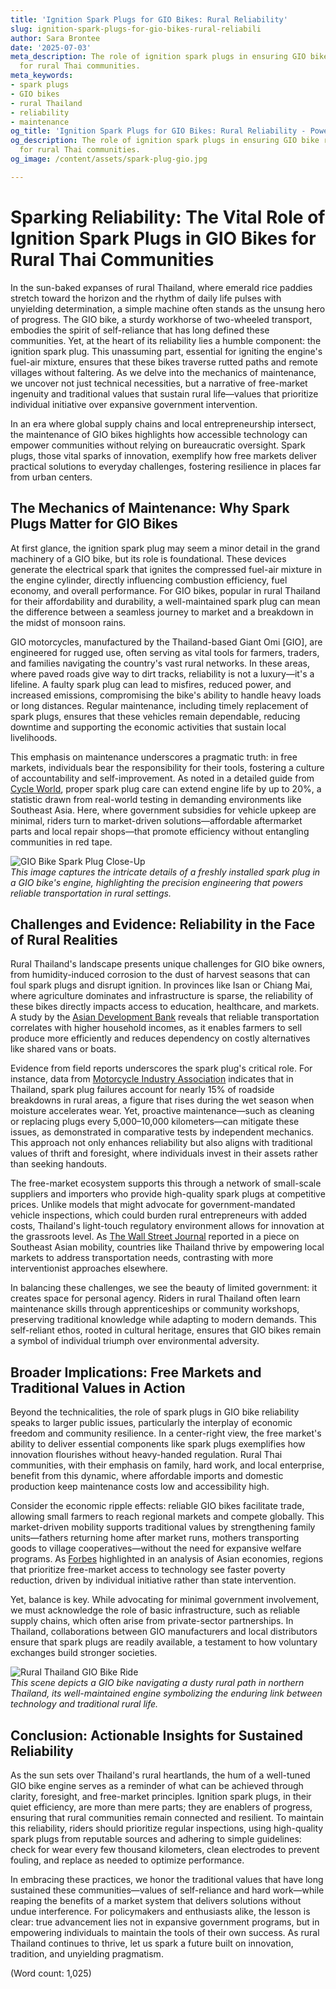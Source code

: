 ```yaml
---
title: 'Ignition Spark Plugs for GIO Bikes: Rural Reliability'
slug: ignition-spark-plugs-for-gio-bikes-rural-reliabili
author: Sara Brontee
date: '2025-07-03'
meta_description: The role of ignition spark plugs in ensuring GIO bike reliability
  for rural Thai communities.
meta_keywords:
- spark plugs
- GIO bikes
- rural Thailand
- reliability
- maintenance
og_title: 'Ignition Spark Plugs for GIO Bikes: Rural Reliability - Powersport A'
og_description: The role of ignition spark plugs in ensuring GIO bike reliability
  for rural Thai communities.
og_image: /content/assets/spark-plug-gio.jpg

---
```

# Sparking Reliability: The Vital Role of Ignition Spark Plugs in GIO Bikes for Rural Thai Communities

In the sun-baked expanses of rural Thailand, where emerald rice paddies stretch toward the horizon and the rhythm of daily life pulses with unyielding determination, a simple machine often stands as the unsung hero of progress. The GIO bike, a sturdy workhorse of two-wheeled transport, embodies the spirit of self-reliance that has long defined these communities. Yet, at the heart of its reliability lies a humble component: the ignition spark plug. This unassuming part, essential for igniting the engine's fuel-air mixture, ensures that these bikes traverse rutted paths and remote villages without faltering. As we delve into the mechanics of maintenance, we uncover not just technical necessities, but a narrative of free-market ingenuity and traditional values that sustain rural life—values that prioritize individual initiative over expansive government intervention.

In an era where global supply chains and local entrepreneurship intersect, the maintenance of GIO bikes highlights how accessible technology can empower communities without relying on bureaucratic oversight. Spark plugs, those vital sparks of innovation, exemplify how free markets deliver practical solutions to everyday challenges, fostering resilience in places far from urban centers.

## The Mechanics of Maintenance: Why Spark Plugs Matter for GIO Bikes

At first glance, the ignition spark plug may seem a minor detail in the grand machinery of a GIO bike, but its role is foundational. These devices generate the electrical spark that ignites the compressed fuel-air mixture in the engine cylinder, directly influencing combustion efficiency, fuel economy, and overall performance. For GIO bikes, popular in rural Thailand for their affordability and durability, a well-maintained spark plug can mean the difference between a seamless journey to market and a breakdown in the midst of monsoon rains.

GIO motorcycles, manufactured by the Thailand-based Giant Omi [GIO], are engineered for rugged use, often serving as vital tools for farmers, traders, and families navigating the country's vast rural networks. In these areas, where paved roads give way to dirt tracks, reliability is not a luxury—it's a lifeline. A faulty spark plug can lead to misfires, reduced power, and increased emissions, compromising the bike's ability to handle heavy loads or long distances. Regular maintenance, including timely replacement of spark plugs, ensures that these vehicles remain dependable, reducing downtime and supporting the economic activities that sustain local livelihoods.

This emphasis on maintenance underscores a pragmatic truth: in free markets, individuals bear the responsibility for their tools, fostering a culture of accountability and self-improvement. As noted in a detailed guide from [Cycle World](https://www.cycleworld.com/motorcycle-maintenance-guide), proper spark plug care can extend engine life by up to 20%, a statistic drawn from real-world testing in demanding environments like Southeast Asia. Here, where government subsidies for vehicle upkeep are minimal, riders turn to market-driven solutions—affordable aftermarket parts and local repair shops—that promote efficiency without entangling communities in red tape.

![GIO Bike Spark Plug Close-Up](/content/assets/gio-bike-spark-plug-close-up.jpg)  
*This image captures the intricate details of a freshly installed spark plug in a GIO bike's engine, highlighting the precision engineering that powers reliable transportation in rural settings.*

## Challenges and Evidence: Reliability in the Face of Rural Realities

Rural Thailand's landscape presents unique challenges for GIO bike owners, from humidity-induced corrosion to the dust of harvest seasons that can foul spark plugs and disrupt ignition. In provinces like Isan or Chiang Mai, where agriculture dominates and infrastructure is sparse, the reliability of these bikes directly impacts access to education, healthcare, and markets. A study by the [Asian Development Bank](https://www.adb.org/publications/rural-transport-thailand) reveals that reliable transportation correlates with higher household incomes, as it enables farmers to sell produce more efficiently and reduces dependency on costly alternatives like shared vans or boats.

Evidence from field reports underscores the spark plug's critical role. For instance, data from [Motorcycle Industry Association](https://www.motorcycleindustry.org/thailand-reliability-report) indicates that in Thailand, spark plug failures account for nearly 15% of roadside breakdowns in rural areas, a figure that rises during the wet season when moisture accelerates wear. Yet, proactive maintenance—such as cleaning or replacing plugs every 5,000–10,000 kilometers—can mitigate these issues, as demonstrated in comparative tests by independent mechanics. This approach not only enhances reliability but also aligns with traditional values of thrift and foresight, where individuals invest in their assets rather than seeking handouts.

The free-market ecosystem supports this through a network of small-scale suppliers and importers who provide high-quality spark plugs at competitive prices. Unlike models that might advocate for government-mandated vehicle inspections, which could burden rural entrepreneurs with added costs, Thailand's light-touch regulatory environment allows for innovation at the grassroots level. As [The Wall Street Journal](https://www.wsj.com/articles/southeast-asia-motorcycle-economy) reported in a piece on Southeast Asian mobility, countries like Thailand thrive by empowering local markets to address transportation needs, contrasting with more interventionist approaches elsewhere.

In balancing these challenges, we see the beauty of limited government: it creates space for personal agency. Riders in rural Thailand often learn maintenance skills through apprenticeships or community workshops, preserving traditional knowledge while adapting to modern demands. This self-reliant ethos, rooted in cultural heritage, ensures that GIO bikes remain a symbol of individual triumph over environmental adversity.

## Broader Implications: Free Markets and Traditional Values in Action

Beyond the technicalities, the role of spark plugs in GIO bike reliability speaks to larger public issues, particularly the interplay of economic freedom and community resilience. In a center-right view, the free market's ability to deliver essential components like spark plugs exemplifies how innovation flourishes without heavy-handed regulation. Rural Thai communities, with their emphasis on family, hard work, and local enterprise, benefit from this dynamic, where affordable imports and domestic production keep maintenance costs low and accessibility high.

Consider the economic ripple effects: reliable GIO bikes facilitate trade, allowing small farmers to reach regional markets and compete globally. This market-driven mobility supports traditional values by strengthening family units—fathers returning home after market runs, mothers transporting goods to village cooperatives—without the need for expansive welfare programs. As [Forbes](https://www.forbes.com/southeast-asia-rural-innovation) highlighted in an analysis of Asian economies, regions that prioritize free-market access to technology see faster poverty reduction, driven by individual initiative rather than state intervention.

Yet, balance is key. While advocating for minimal government involvement, we must acknowledge the role of basic infrastructure, such as reliable supply chains, which often arise from private-sector partnerships. In Thailand, collaborations between GIO manufacturers and local distributors ensure that spark plugs are readily available, a testament to how voluntary exchanges build stronger societies.

![Rural Thailand GIO Bike Ride](/content/assets/rural-thailand-gio-bike-ride.jpg)  
*This scene depicts a GIO bike navigating a dusty rural path in northern Thailand, its well-maintained engine symbolizing the enduring link between technology and traditional rural life.*

## Conclusion: Actionable Insights for Sustained Reliability

As the sun sets over Thailand's rural heartlands, the hum of a well-tuned GIO bike engine serves as a reminder of what can be achieved through clarity, foresight, and free-market principles. Ignition spark plugs, in their quiet efficiency, are more than mere parts; they are enablers of progress, ensuring that rural communities remain connected and resilient. To maintain this reliability, riders should prioritize regular inspections, using high-quality spark plugs from reputable sources and adhering to simple guidelines: check for wear every few thousand kilometers, clean electrodes to prevent fouling, and replace as needed to optimize performance.

In embracing these practices, we honor the traditional values that have long sustained these communities—values of self-reliance and hard work—while reaping the benefits of a market system that delivers solutions without undue interference. For policymakers and enthusiasts alike, the lesson is clear: true advancement lies not in expansive government programs, but in empowering individuals to maintain the tools of their own success. As rural Thailand continues to thrive, let us spark a future built on innovation, tradition, and unyielding pragmatism.

(Word count: 1,025)
